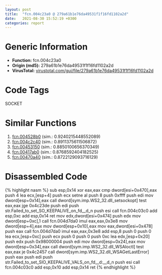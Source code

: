 ```yaml
---
layout: post
title:  "fcn.004c23a0 @ 279a61b1e76da49531f1f16fd1102a2d"
date:   2021-08-30 15:52:19 +0300
categories: report
---
```


# Generic Information
- **Function:** fcn.004c23a0
- **Origin (md5):** 279a61b1e76da49531f1f16fd1102a2d
- **VirusTotal:** [virustotal.com/gui/file/279a61b1e76da49531f1f16fd1102a2d][virustotal_ref]

# Code Tags
<span class="tag" id="SOCKET">SOCKET</span>


# Similar Functions

1. [fcn.004528b0][similar_1_ref] (sim.: 0.9240215448552089)
2. [fcn.004c2c40][similar_2_ref] (sim.: 0.8911375611506872)
3. [fcn.00453150][similar_3_ref] (sim.: 0.8850100656370349)
4. [fcn.00417ab0][similar_4_ref] (sim.: 0.8768592404182525)
5. [fcn.00470a40][similar_5_ref] (sim.: 0.8722129093716129)


# Disassembled Code

{% highlight nasm %}
sub esp,0x14
xor eax,eax
cmp dword[esi+0x470],eax
push 4
lea ecx,[esp+4]
push ecx
setne al
push 8
push 0xffff
push edi
mov dword[esp+0x14],eax
call dword[sym.imp.WS2_32.dll_setsockopt]
test eax,eax
jge 0x4c23de
push edi
push str.Failed_to_set_SO_KEEPALIVE_on_fd__d_n
push esi
call fcn.004c03c0
add esp,0xc
add esp,0x14
ret 
mov edx,dword[esi+0x474]
push edx
mov dword[esp+0xc],1
call fcn.004d7da0
imul eax,eax,0x3e8
mov dword[esp+4],eax
mov dword[esp+0x10],eax
mov eax,dword[esi+0x478]
push eax
call fcn.004d7da0
imul eax,eax,0x3e8
add esp,8
push 0
push 0
lea ecx,[esp+0xc]
push ecx
push 0
push 0
push 0xc
lea edx,[esp+0x20]
push edx
push 0x98000004
push edi
mov dword[esp+0x24],eax
mov dword[esp+0x34],eax
call dword[sym.imp.WS2_32.dll_WSAIoctl]
test eax,eax
je 0x4c2457
call dword[sym.imp.WS2_32.dll_WSAGetLastError]
push eax
push edi
push str.Failed_to_set_SIO_KEEPALIVE_VALS_on_fd__d:__d_n
push esi
call fcn.004c03c0
add esp,0x10
add esp,0x14
ret 
{% endhighlight %}


[similar_1_ref]: /report/fcn.004528b0@289859175c221b107317af7727d26c17
[similar_2_ref]: /report/fcn.004c2c40@279a61b1e76da49531f1f16fd1102a2d
[similar_3_ref]: /report/fcn.00453150@289859175c221b107317af7727d26c17
[similar_4_ref]: /report/fcn.00417ab0@e2ba7f10eb234338a49853c34d7d9c56
[similar_5_ref]: /report/fcn.00470a40@4fe6510221c33bf023f6abed461fc13f
[virustotal_ref]: https://www.virustotal.com/gui/file/279a61b1e76da49531f1f16fd1102a2d